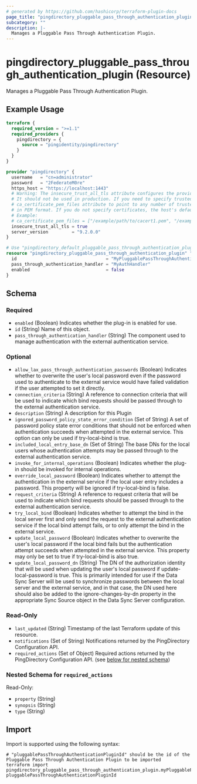 ```yaml
---
# generated by https://github.com/hashicorp/terraform-plugin-docs
page_title: "pingdirectory_pluggable_pass_through_authentication_plugin Resource - terraform-provider-pingdirectory"
subcategory: ""
description: |-
  Manages a Pluggable Pass Through Authentication Plugin.
---
```


# pingdirectory_pluggable_pass_through_authentication_plugin (Resource)

Manages a Pluggable Pass Through Authentication Plugin.

## Example Usage

```terraform
terraform {
  required_version = ">=1.1"
  required_providers {
    pingdirectory = {
      source = "pingidentity/pingdirectory"
    }
  }
}

provider "pingdirectory" {
  username   = "cn=administrator"
  password   = "2FederateM0re"
  https_host = "https://localhost:1443"
  # Warning: The insecure_trust_all_tls attribute configures the provider to trust any certificate presented by the PingDirectory server.
  # It should not be used in production. If you need to specify trusted CA certificates, use the
  # ca_certificate_pem_files attribute to point to any number of trusted CA certificate files
  # in PEM format. If you do not specify certificates, the host's default root CA set will be used.
  # Example:
  # ca_certificate_pem_files = ["/example/path/to/cacert1.pem", "/example/path/to/cacert2.pem"]
  insecure_trust_all_tls = true
  server_version         = "9.2.0.0"
}

# Use "pingdirectory_default_pluggable_pass_through_authentication_plugin" if you are adopting existing configuration from the PingDirectory server into Terraform
resource "pingdirectory_pluggable_pass_through_authentication_plugin" "myPluggablePassThroughAuthenticationPlugin" {
  id                                  = "MyPluggablePassThroughAuthenticationPlugin"
  pass_through_authentication_handler = "MyAuthHandler"
  enabled                             = false
}
```

<!-- schema generated by tfplugindocs -->
## Schema

### Required

- `enabled` (Boolean) Indicates whether the plug-in is enabled for use.
- `id` (String) Name of this object.
- `pass_through_authentication_handler` (String) The component used to manage authentication with the external authentication service.

### Optional

- `allow_lax_pass_through_authentication_passwords` (Boolean) Indicates whether to overwrite the user's local password even if the password used to authenticate to the external service would have failed validation if the user attempted to set it directly.
- `connection_criteria` (String) A reference to connection criteria that will be used to indicate which bind requests should be passed through to the external authentication service.
- `description` (String) A description for this Plugin
- `ignored_password_policy_state_error_condition` (Set of String) A set of password policy state error conditions that should not be enforced when authentication succeeds when attempted in the external service. This option can only be used if try-local-bind is true.
- `included_local_entry_base_dn` (Set of String) The base DNs for the local users whose authentication attempts may be passed through to the external authentication service.
- `invoke_for_internal_operations` (Boolean) Indicates whether the plug-in should be invoked for internal operations.
- `override_local_password` (Boolean) Indicates whether to attempt the authentication in the external service if the local user entry includes a password. This property will be ignored if try-local-bind is false.
- `request_criteria` (String) A reference to request criteria that will be used to indicate which bind requests should be passed through to the external authentication service.
- `try_local_bind` (Boolean) Indicates whether to attempt the bind in the local server first and only send the request to the external authentication service if the local bind attempt fails, or to only attempt the bind in the external service.
- `update_local_password` (Boolean) Indicates whether to overwrite the user's local password if the local bind fails but the authentication attempt succeeds when attempted in the external service. This property may only be set to true if try-local-bind is also true.
- `update_local_password_dn` (String) The DN of the authorization identity that will be used when updating the user's local password if update-local-password is true. This is primarily intended for use if the Data Sync Server will be used to synchronize passwords between the local server and the external service, and in that case, the DN used here should also be added to the ignore-changes-by-dn property in the appropriate Sync Source object in the Data Sync Server configuration.

### Read-Only

- `last_updated` (String) Timestamp of the last Terraform update of this resource.
- `notifications` (Set of String) Notifications returned by the PingDirectory Configuration API.
- `required_actions` (Set of Object) Required actions returned by the PingDirectory Configuration API. (see [below for nested schema](#nestedatt--required_actions))

<a id="nestedatt--required_actions"></a>
### Nested Schema for `required_actions`

Read-Only:

- `property` (String)
- `synopsis` (String)
- `type` (String)

## Import

Import is supported using the following syntax:

```shell
# "pluggablePassThroughAuthenticationPluginId" should be the id of the Pluggable Pass Through Authentication Plugin to be imported
terraform import pingdirectory_pluggable_pass_through_authentication_plugin.myPluggablePassThroughAuthenticationPlugin pluggablePassThroughAuthenticationPluginId
```
